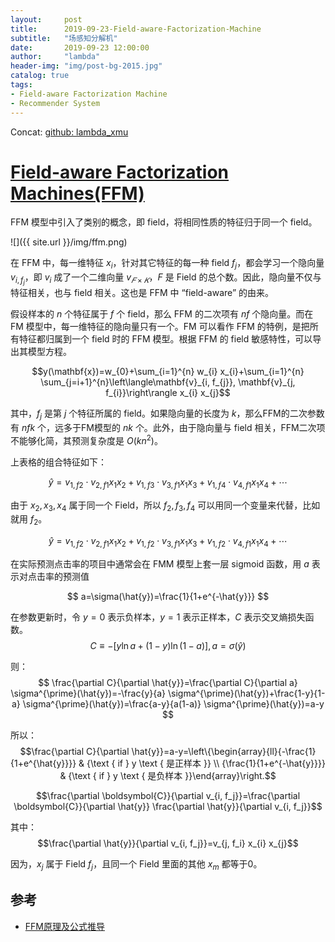 ```yaml
---
layout:     post
title:      2019-09-23-Field-aware-Factorization-Machine
subtitle:   "场感知分解机"
date:       2019-09-23 12:00:00
author:     "lambda"
header-img: "img/post-bg-2015.jpg"
catalog: true
tags:
- Field-aware Factorization Machine
- Recommender System
---
```


Concat: [github: lambda_xmu](https://github.com/lambda-xmu)


# [Field-aware Factorization Machines(FFM)](https://www.csie.ntu.edu.tw/~cjlin/papers/ffm.pdf)

FFM 模型中引入了类别的概念，即 field，将相同性质的特征归于同一个 field。

![]({{ site.url }}/img/ffm.png)

在 FFM 中，每一维特征 $x_i$，针对其它特征的每一种 field $f_j$，都会学习一个隐向量 $v_{i,f_j}$，即 $v_i$ 成了一个二维向量 $v_{𝐹\times 𝐾}$，$F$ 是 Field 的总个数。因此，隐向量不仅与特征相关，也与 field 相关。这也是 FFM 中 “field-aware” 的由来。

假设样本的 $n$ 个特征属于 $f$ 个 field，那么 FFM 的二次项有 $nf$ 个隐向量。而在 FM 模型中，每一维特征的隐向量只有一个。FM 可以看作 FFM 的特例，是把所有特征都归属到一个 field 时的 FFM 模型。根据 FFM 的 field 敏感特性，可以导出其模型方程。

$$y(\mathbf{x})=w_{0}+\sum_{i=1}^{n} w_{i} x_{i}+\sum_{i=1}^{n} \sum_{j=i+1}^{n}\left\langle\mathbf{v}_{i, f_{j}}, \mathbf{v}_{j, f_{i}}\right\rangle x_{i} x_{j}$$

其中，$f_j$ 是第 $j$ 个特征所属的 field。如果隐向量的长度为 $k$，那么FFM的二次参数有 $nfk$ 个，远多于FM模型的 $nk$ 个。此外，由于隐向量与 field 相关，FFM二次项不能够化简，其预测复杂度是 $O(kn^2)$。

上表格的组合特征如下：

$$
\hat{y}=v_{1, f 2} \cdot v_{2, f 1} x_{1} x_{2}+v_{1, f 3} \cdot v_{3, f 1} x_{1} x_{3}+v_{1, f 4} \cdot v_{4, f 1} x_{1} x_{4}+\cdots
$$

由于 $x_2,x_3,x_4$ 属于同一个 Field，所以 $f_2,f_3,f_4$ 可以用同一个变量来代替，比如就用 $f_2$。

$$
\hat{y}=v_{1, f 2} \cdot v_{2, f 1} x_{1} x_{2}+v_{1, f 2} \cdot v_{3, f 1} x_{1} x_{3}+v_{1, f 2} \cdot v_{4, f 1} x_{1} x_{4}+\cdots
$$

在实际预测点击率的项目中通常会在 FMM 模型上套一层 sigmoid 函数，用 $a$ 表示对点击率的预测值

$$
a=\sigma(\hat{y})=\frac{1}{1+e^{-\hat{y}}}
$$

在参数更新时，令 $y=0$ 表示负样本，$y=1$ 表示正样本，$C$ 表示交叉熵损失函数。
$$
C \equiv-[y \ln a+(1-y) \ln (1-a)], a=\sigma(\hat{y})
$$

则：
$$
\frac{\partial C}{\partial \hat{y}}=\frac{\partial C}{\partial a} \sigma^{\prime}(\hat{y})=-\frac{y}{a} \sigma^{\prime}(\hat{y})+\frac{1-y}{1-a} \sigma^{\prime}(\hat{y})=\frac{a-y}{a(1-a)} \sigma^{\prime}(\hat{y})=a-y
$$

所以：
$$\frac{\partial C}{\partial \hat{y}}=a-y=\left\{\begin{array}{ll}{-\frac{1}{1+e^{\hat{y}}}} & {\text { if } y \text { 是正样本 }} \\ {\frac{1}{1+e^{-\hat{y}}}} & {\text { if } y \text { 是负样本 }}\end{array}\right.$$

$$\frac{\partial \boldsymbol{C}}{\partial v_{i, f_j}}=\frac{\partial \boldsymbol{C}}{\partial \hat{y}} \frac{\partial \hat{y}}{\partial v_{i, f_j}}$$

其中：
$$\frac{\partial \hat{y}}{\partial v_{i, f_j}}=v_{j, f_i} x_{i} x_{j}$$

因为，$x_j$ 属于 Field $f_j$，且同一个 Field 里面的其他 $x_m$ 都等于0。

## 参考

- [FFM原理及公式推导](https://www.cnblogs.com/zhangchaoyang/articles/8157893.html)
